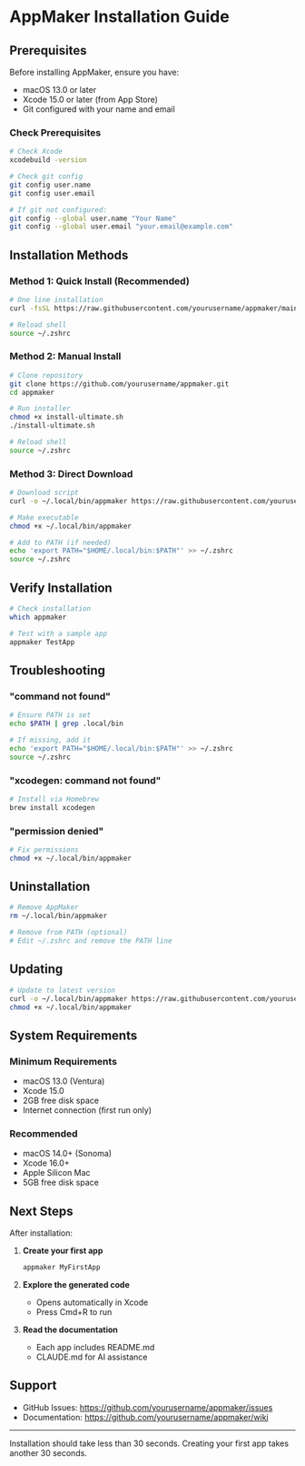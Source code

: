 # AppMaker Installation Guide

## Prerequisites

Before installing AppMaker, ensure you have:
- macOS 13.0 or later
- Xcode 15.0 or later (from App Store)
- Git configured with your name and email

### Check Prerequisites

```bash
# Check Xcode
xcodebuild -version

# Check git config
git config user.name
git config user.email

# If git not configured:
git config --global user.name "Your Name"
git config --global user.email "your.email@example.com"
```

## Installation Methods

### Method 1: Quick Install (Recommended)

```bash
# One line installation
curl -fsSL https://raw.githubusercontent.com/yourusername/appmaker/main/install-ultimate.sh | bash

# Reload shell
source ~/.zshrc
```

### Method 2: Manual Install

```bash
# Clone repository
git clone https://github.com/yourusername/appmaker.git
cd appmaker

# Run installer
chmod +x install-ultimate.sh
./install-ultimate.sh

# Reload shell
source ~/.zshrc
```

### Method 3: Direct Download

```bash
# Download script
curl -o ~/.local/bin/appmaker https://raw.githubusercontent.com/yourusername/appmaker/main/appmaker-ultimate

# Make executable
chmod +x ~/.local/bin/appmaker

# Add to PATH (if needed)
echo 'export PATH="$HOME/.local/bin:$PATH"' >> ~/.zshrc
source ~/.zshrc
```

## Verify Installation

```bash
# Check installation
which appmaker

# Test with a sample app
appmaker TestApp
```

## Troubleshooting

### "command not found"
```bash
# Ensure PATH is set
echo $PATH | grep .local/bin

# If missing, add it
echo 'export PATH="$HOME/.local/bin:$PATH"' >> ~/.zshrc
source ~/.zshrc
```

### "xcodegen: command not found"
```bash
# Install via Homebrew
brew install xcodegen
```

### "permission denied"
```bash
# Fix permissions
chmod +x ~/.local/bin/appmaker
```

## Uninstallation

```bash
# Remove AppMaker
rm ~/.local/bin/appmaker

# Remove from PATH (optional)
# Edit ~/.zshrc and remove the PATH line
```

## Updating

```bash
# Update to latest version
curl -o ~/.local/bin/appmaker https://raw.githubusercontent.com/yourusername/appmaker/main/appmaker-ultimate
chmod +x ~/.local/bin/appmaker
```

## System Requirements

### Minimum Requirements
- macOS 13.0 (Ventura)
- Xcode 15.0
- 2GB free disk space
- Internet connection (first run only)

### Recommended
- macOS 14.0+ (Sonoma)
- Xcode 16.0+
- Apple Silicon Mac
- 5GB free disk space

## Next Steps

After installation:

1. **Create your first app**
   ```bash
   appmaker MyFirstApp
   ```

2. **Explore the generated code**
   - Opens automatically in Xcode
   - Press Cmd+R to run

3. **Read the documentation**
   - Each app includes README.md
   - CLAUDE.md for AI assistance

## Support

- GitHub Issues: https://github.com/yourusername/appmaker/issues
- Documentation: https://github.com/yourusername/appmaker/wiki

---

Installation should take less than 30 seconds. Creating your first app takes another 30 seconds.